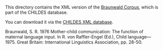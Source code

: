 This directory contains the XML version of the [Braunwald Corpus](https://childes.talkbank.org/access/Eng-NA/Braunwald.html), which is part of the CHILDES database.

You can download it via the [CHILDES XML database](https://childes.talkbank.org/data-xml/Eng-NA/).

Braunwald, S. R. 1976   Mother-child communication: The function of maternal language input. In R. von Raffler-Engel (Ed.), Child language—1975. Great Britain: International Linguistics Association, pp. 28-50.